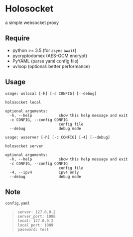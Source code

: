 # Holosocket
a simple websocket proxy

## Require
* python >= 3.5 (for `async` `await`)
* pycryptodomex (AES-GCM encrypt)
* PyYAML (parse yaml config file)
* uvloop (optional: better performance)

## Usage
```
usage: wslocal [-h] [-c CONFIG] [--debug]

holosocket local

optional arguments:
  -h, --help            show this help message and exit
  -c CONFIG, --config CONFIG
                        config file
  --debug               debug mode
```

```
usage: wsserver [-h] [-c CONFIG] [-4] [--debug]

holosocket server

optional arguments:
  -h, --help            show this help message and exit
  -c CONFIG, --config CONFIG
                        config file
  -4, --ipv4            ipv4 only
  --debug               debug mode
```

## Note
`config.yaml`

> ```
> server: 127.0.0.2
> server_port: 1088
> local: 127.0.0.2
> local_port: 1089
> password: test
> ```
